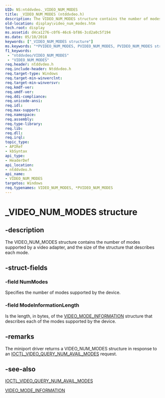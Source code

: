 ```yaml
---
UID: NS:ntddvdeo._VIDEO_NUM_MODES
title: _VIDEO_NUM_MODES (ntddvdeo.h)
description: The VIDEO_NUM_MODES structure contains the number of modes supported by a video adapter, and the size of the structure that describes each mode.
old-location: display\video_num_modes.htm
tech.root: display
ms.assetid: d4ca1276-c0f6-46c6-bf86-3cd2a0c5f194
ms.date: 05/10/2018
keywords: ["_VIDEO_NUM_MODES structure"]
ms.keywords: "*PVIDEO_NUM_MODES, PVIDEO_NUM_MODES, PVIDEO_NUM_MODES structure pointer [Display Devices], VIDEO_NUM_MODES, VIDEO_NUM_MODES structure [Display Devices], Video_Structs_9e999162-309a-4902-8854-172c672bf1ea.xml, _VIDEO_NUM_MODES, display.video_num_modes, ntddvdeo/PVIDEO_NUM_MODES, ntddvdeo/VIDEO_NUM_MODES"
f1_keywords:
 - "ntddvdeo/VIDEO_NUM_MODES"
 - "VIDEO_NUM_MODES"
req.header: ntddvdeo.h
req.include-header: Ntddvdeo.h
req.target-type: Windows
req.target-min-winverclnt: 
req.target-min-winversvr: 
req.kmdf-ver: 
req.umdf-ver: 
req.ddi-compliance: 
req.unicode-ansi: 
req.idl: 
req.max-support: 
req.namespace: 
req.assembly: 
req.type-library: 
req.lib: 
req.dll: 
req.irql: 
topic_type:
- APIRef
- kbSyntax
api_type:
- HeaderDef
api_location:
- ntddvdeo.h
api_name:
- VIDEO_NUM_MODES
targetos: Windows
req.typenames: VIDEO_NUM_MODES, *PVIDEO_NUM_MODES
---
```


# _VIDEO_NUM_MODES structure


## -description


The VIDEO_NUM_MODES structure contains the number of modes supported by a video adapter, and the size of the structure that describes each mode.


## -struct-fields




### -field NumModes

Specifies the number of modes supported by the device.


### -field ModeInformationLength

Is the length, in bytes, of the <a href="https://docs.microsoft.com/windows-hardware/drivers/ddi/ntddvdeo/ns-ntddvdeo-_video_mode_information">VIDEO_MODE_INFORMATION</a> structure that describes each of the modes supported by the device.


## -remarks



The miniport driver returns a VIDEO_NUM_MODES structure in response to an <a href="https://docs.microsoft.com/windows-hardware/drivers/ddi/ntddvdeo/ni-ntddvdeo-ioctl_video_query_num_avail_modes">IOCTL_VIDEO_QUERY_NUM_AVAIL_MODES</a> request.




## -see-also




<a href="https://docs.microsoft.com/windows-hardware/drivers/ddi/ntddvdeo/ni-ntddvdeo-ioctl_video_query_num_avail_modes">IOCTL_VIDEO_QUERY_NUM_AVAIL_MODES</a>



<a href="https://docs.microsoft.com/windows-hardware/drivers/ddi/ntddvdeo/ns-ntddvdeo-_video_mode_information">VIDEO_MODE_INFORMATION</a>
 

 

